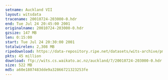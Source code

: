 ```yaml
---
setname: Auckland VII
layout: witsdata
tracename: 20010724-203000-0.hdr
end: Tue Jul 24 20:45:00 2001
originalname: 20010724-203000-0.hdr
gzsize: 147 MB
len: 0:15:00
start: Tue Jul 24 20:30:00 2001
totalwirelen: 2,308 MB
ripedownload: https://data-repository.ripe.net/datasets/wits-archive/pma/long/auck/7//20010724-203000-0.hdr.gz
pkts: 45 million
download: ftp://wits.cs.waikato.ac.nz/auckland/7/20010724-203000-0.hdr.gz
size: 522 MB
md5: a60e1807483dde9a32866721323253fe
---
```

